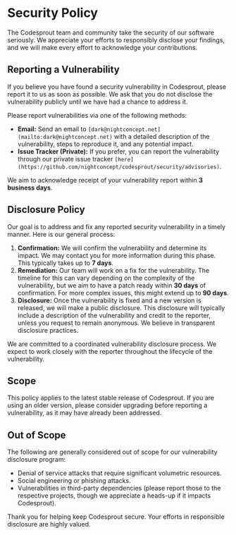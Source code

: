 # Security Policy

The Codesprout team and community take the security of our software seriously. We appreciate your efforts to responsibly disclose your findings, and we will make every effort to acknowledge your contributions.

## Reporting a Vulnerability

If you believe you have found a security vulnerability in Codesprout, please report it to us as soon as possible. We ask that you do not disclose the vulnerability publicly until we have had a chance to address it.

Please report vulnerabilities via one of the following methods:

* **Email:** Send an email to `[dark@nightconcept.net](mailto:dark@nightconcept.net)` with a detailed description of the vulnerability, steps to reproduce it, and any potential impact.
* **Issue Tracker (Private):** If you prefer, you can report the vulnerability through our private issue tracker `[here](https://github.com/nightconcept/codesprout/security/advisories)`.

We aim to acknowledge receipt of your vulnerability report within **3 business days**.

## Disclosure Policy

Our goal is to address and fix any reported security vulnerability in a timely manner. Here is our general process:

1. **Confirmation:** We will confirm the vulnerability and determine its impact. We may contact you for more information during this phase. This typically takes up to **7 days**.
2. **Remediation:** Our team will work on a fix for the vulnerability. The timeline for this can vary depending on the complexity of the vulnerability, but we aim to have a patch ready within **30 days** of confirmation. For more complex issues, this might extend up to **90 days**.
3. **Disclosure:** Once the vulnerability is fixed and a new version is released, we will make a public disclosure. This disclosure will typically include a description of the vulnerability and credit to the reporter, unless you request to remain anonymous. We believe in transparent disclosure practices.

We are committed to a coordinated vulnerability disclosure process. We expect to work closely with the reporter throughout the lifecycle of the vulnerability.

## Scope

This policy applies to the latest stable release of Codesprout. If you are using an older version, please consider upgrading before reporting a vulnerability, as it may have already been addressed.

## Out of Scope

The following are generally considered out of scope for our vulnerability disclosure program:

* Denial of service attacks that require significant volumetric resources.
* Social engineering or phishing attacks.
* Vulnerabilities in third-party dependencies (please report those to the respective projects, though we appreciate a heads-up if it impacts Codesprout).

Thank you for helping keep Codesprout secure. Your efforts in responsible disclosure are highly valued.
